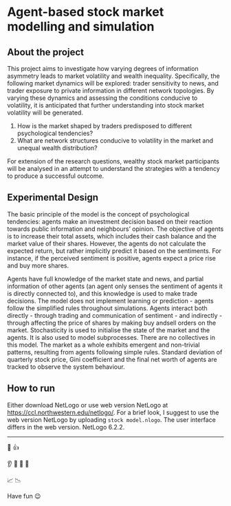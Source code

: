 # Agent-based stock market modelling and simulation 

## About the project 

This project aims to investigate how varying degrees of information asymmetry leads to market volatility and wealth inequality. Specifically, the following market dynamics will be explored: trader sensitivity to news, and trader exposure to private information in different network topologies. By varying these dynamics and assessing the conditions conducive to volatility, it is anticipated that further understanding into stock market volatility will be generated.

1. How is the market shaped by traders predisposed to different psychological tendencies? 
2. What are network structures conducive to volatility in the market and unequal wealth distribution? 

  For extension of the research questions, wealthy stock market participants will be analysed in an attempt to understand the strategies with a tendency to produce a successful outcome.
<br>

## Experimental Design

The basic principle of the model is the concept of psychological tendencies: agents make an investment decision based on their reaction towards public information and neighbours’ opinion. The objective of agents is to increase their total assets, which includes their cash balance and the market value of their shares. However, the agents do not calculate the expected return, but rather implicitly predict it based on the sentiments. For instance, if the perceived sentiment is positive, agents expect a price rise and buy more shares. 

Agents have full knowledge of the market state and news, and partial information of other agents (an agent only senses the sentiment of agents it is directly connected to), and this knowledge is used to make trade decisions. The model does not implement learning or prediction - agents follow the simplified rules throughout simulations. Agents interact both directly - through trading and communication of sentiment - and indirectly - through affecting the price of shares by making buy andsell orders on the market. Stochasticity is used to initialise the state of the market and the agents. It is also used to model subprocesses. There are no collectives in this model. The market as a whole exhibits emergent and non-trivial patterns, resulting from agents following simple rules. Standard deviation of quarterly stock price, Gini coefficient and the final net worth of agents are tracked to observe the system behaviour.
<br>

## How to run
Either download NetLogo or use web version NetLogo at https://ccl.northwestern.edu/netlogo/. For a brief look, I suggest to use the web version NetLogo by uploading `stock model.nlogo`. The user interface differs in the web version. NetLogo 6.2.2. 
<br>

----

:newspaper: :+1: 

:ear: :mega: :lips: :speech_balloon:

:chart_with_upwards_trend: :chart_with_downwards_trend:


Have fun 😉
